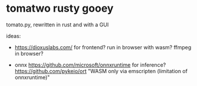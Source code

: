 # tomatwo rusty gooey

tomato.py, rewritten in rust and with a GUI


ideas:
- https://dioxuslabs.com/ for frontend?
    run in browser with wasm? ffmpeg in browser?

- onnx https://github.com/microsoft/onnxruntime for inference?
    https://github.com/pykeio/ort
    "WASM only via emscripten (limitation of onnxruntime)"
    